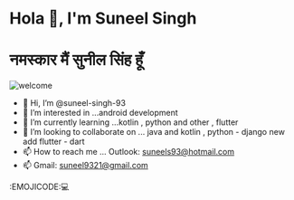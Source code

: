 # Hola 👋, I'm Suneel Singh
# नमस्कार मैं सुनील सिंह हूँ

![welcome](https://github.com/suneel-singh-93/suneel-singh-93/assets/93152383/4540eceb-10e9-4daa-8594-1213fb06b5f2)

- 👋 Hi, I’m @suneel-singh-93
- 👀 I’m interested in ...android development 
- 🌱 I’m currently learning ...kotlin , python and other , flutter 
- 💞️ I’m looking to collaborate on ... java and kotlin , python - django  new add flutter - dart 
- 📫 How to reach me ... Outlook: suneels93@hotmail.com
- 📫 Gmail: suneel9321@gmail.com

:EMOJICODE:💻

<!---
suneel-singh-93/suneel-singh-93 is a ✨ special ✨ repository because its `README.md` (this file) appears on your GitHub profile.
You can click the Preview link to take a look at your changes.
--->

